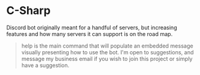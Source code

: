 # C-Sharp
Discord bot originally meant for a handful of servers, but increasing features and how many servers it can support is on the road map.
>help is the main command that will populate an embedded message visually presenting how to use the bot.
I'm open to suggestions, and message my business email if you wish to join this project or simply have a suggestion.
